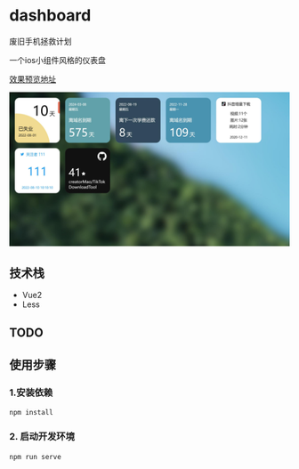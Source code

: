 # dashboard
废旧手机拯救计划

一个ios小组件风格的仪表盘

<a href="https://creatormao.github.io/dashboard/#/" target="_blank">效果预览地址</a>


<img src="./src/assets/example.jpg"></img>


## 技术栈
- Vue2
- Less

## TODO

## 使用步骤

### 1.安装依赖
```
npm install
```

### 2. 启动开发环境

```
npm run serve
```
